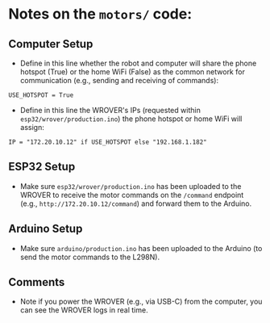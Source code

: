 # Notes on the `motors/` code:

## Computer Setup

- Define in this line whether the robot and computer will share the phone hotspot (True) or the home WiFi (False) as the common network for communication (e.g., sending and receiving of commands):

```
USE_HOTSPOT = True
```

- Define in this line the WROVER's IPs (requested within `esp32/wrover/production.ino`) the phone hotspot or home WiFi will assign:

```
IP = "172.20.10.12" if USE_HOTSPOT else "192.168.1.182"
```

## ESP32 Setup

- Make sure `esp32/wrover/production.ino` has been uploaded to the WROVER to receive the motor commands on the `/command` endpoint (e.g., `http://172.20.10.12/command`) and forward them to the Arduino.

## Arduino Setup

- Make sure `arduino/production.ino` has been uploaded to the Arduino (to send the motor commands to the L298N).

## Comments

- Note if you power the WROVER (e.g., via USB-C) from the computer, you can see the WROVER logs in real time.
